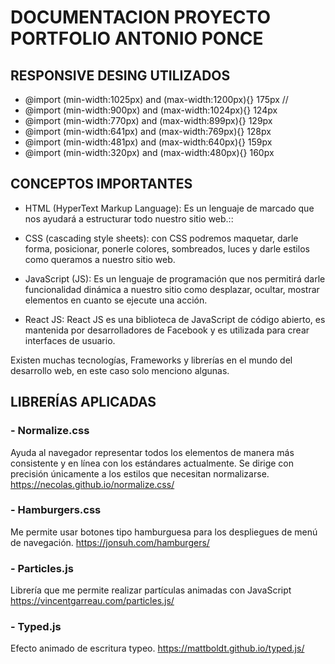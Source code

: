 # DOCUMENTACION  PROYECTO PORTFOLIO ANTONIO PONCE

## RESPONSIVE DESING UTILIZADOS
- @import (min-width:1025px) and (max-width:1200px){}     175px  //
- @import (min-width:900px)  and (max-width:1024px){}     124px
- @import (min-width:770px)  and (max-width:899px){}      129px
- @import (min-width:641px)  and (max-width:769px){}      128px
- @import (min-width:481px)  and (max-width:640px){}      159px
- @import (min-width:320px)  and (max-width:480px){}      160px

## CONCEPTOS IMPORTANTES
- HTML (HyperText Markup Language):
Es un lenguaje de marcado que  nos ayudará a estructurar todo nuestro sitio web.::

- CSS (cascading style sheets): con CSS podremos maquetar, darle forma, posicionar, ponerle colores, sombreados, luces y darle estilos como queramos a nuestro sitio web.
- JavaScript (JS): </b> Es un lenguaje de programación que nos permitirá darle funcionalidad dinámica a nuestro sitio como desplazar, ocultar, mostrar elementos en cuanto se ejecute una acción.
- React JS:  React JS es una biblioteca de JavaScript de código abierto, es mantenida por desarrolladores de Facebook y es utilizada para crear interfaces de usuario.

Existen muchas tecnologías, Frameworks y librerías en el mundo del desarrollo web, en este caso solo menciono algunas.

## LIBRERÍAS APLICADAS
### - Normalize.css
Ayuda al  navegador representar todos los elementos de manera más consistente y en línea con los estándares actualmente. Se dirige con precisión únicamente a los estilos que necesitan normalizarse.
https://necolas.github.io/normalize.css/

### - Hamburgers.css
Me permite usar botones tipo hamburguesa para los despliegues de menú de navegación.
https://jonsuh.com/hamburgers/

### - Particles.js
Librería que me permite realizar partículas animadas con JavaScript
https://vincentgarreau.com/particles.js/

### - Typed.js
Efecto animado de escritura typeo.
https://mattboldt.github.io/typed.js/   



